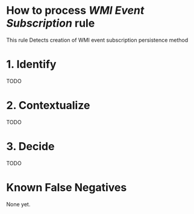 # How to process *WMI Event Subscription* rule
This rule Detects creation of WMI event subscription persistence method

# 1. Identify
TODO

# 2. Contextualize
TODO

# 3. Decide
TODO

# Known False Negatives
None yet.
